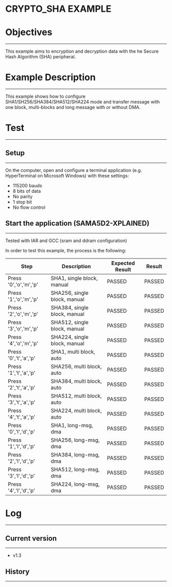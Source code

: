 CRYPTO_SHA EXAMPLE
============

# Objectives
------------
This example aims to encryption and decryption data with the he Secure Hash
Algorithm (SHA) peripheral.

# Example Description
---------------------
This example shows how to configure SHA1/SH256/SHA384/SHA512/SHA224 mode and
transfer message with one block, multi-blocks and long message with or without
DMA.

# Test
------

## Setup
--------
On the computer, open and configure a terminal application
(e.g. HyperTerminal on Microsoft Windows) with these settings:
 - 115200 bauds
 - 8 bits of data
 - No parity
 - 1 stop bit
 - No flow control

## Start the application (SAMA5D2-XPLAINED)
--------

Tested with IAR and GCC (sram and ddram configuration)

In order to test this example, the process is the following:

Step | Description | Expected Result | Result
-----|-------------|-----------------|-------
Press '0','o','m','p' | SHA1, single block, manual | PASSED | PASSED
Press '1','o','m','p' | SHA256, single block, manual | PASSED | PASSED
Press '2','o','m','p' | SHA384, single block, manual | PASSED | PASSED
Press '3','o','m','p' | SHA512, single block, manual | PASSED | PASSED
Press '4','o','m','p' | SHA224, single block, manual | PASSED | PASSED
Press '0','t','a','p' | SHA1, multi block, auto | PASSED | PASSED
Press '1','t','a','p' | SHA256, multi block, auto | PASSED | PASSED
Press '2','t','a','p' | SHA384, multi block, auto | PASSED | PASSED
Press '3','t','a','p' | SHA512, multi block, auto | PASSED | PASSED
Press '4','t','a','p' | SHA224, multi block, auto | PASSED | PASSED
Press '0','l','d','p' | SHA1, long-msg, dma | PASSED | PASSED
Press '1','l','d','p' | SHA256, long-msg, dma | PASSED | PASSED
Press '2','l','d','p' | SHA384, long-msg, dma | PASSED | PASSED
Press '3','l','d','p' | SHA512, long-msg, dma | PASSED | PASSED
Press '4','l','d','p' | SHA224, long-msg, dma | PASSED | PASSED


# Log
------

## Current version
--------
 - v1.3

## History
--------
